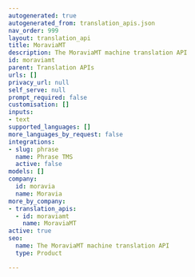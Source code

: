 ```yaml
---
autogenerated: true
autogenerated_from: translation_apis.json
nav_order: 999
layout: translation_api
title: MoraviaMT
description: The MoraviaMT machine translation API
id: moraviamt
parent: Translation APIs
urls: []
privacy_url: null
self_serve: null
prompt_required: false
customisation: []
inputs:
- text
supported_languages: []
more_languages_by_request: false
integrations:
- slug: phrase
  name: Phrase TMS
  active: false
models: []
company:
  id: moravia
  name: Moravia
more_by_company:
- translation_apis:
  - id: moraviamt
    name: MoraviaMT
active: true
seo:
  name: The MoraviaMT machine translation API
  type: Product

---
```


